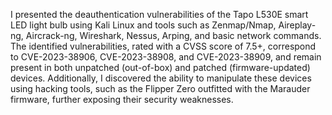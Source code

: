 I presented the deauthentication vulnerabilities of the Tapo L530E smart LED light bulb using Kali Linux and tools such as Zenmap/Nmap, Aireplay-ng, Aircrack-ng, Wireshark, Nessus, Arping, and basic network commands. The identified vulnerabilities, rated with a CVSS score of 7.5+, correspond to CVE-2023-38906, CVE-2023-38908, and CVE-2023-38909, and remain present in both unpatched (out-of-box) and patched (firmware-updated) devices. Additionally, I discovered the ability to manipulate these devices using hacking tools, such as the Flipper Zero outfitted with the Marauder firmware, further exposing their security weaknesses.
